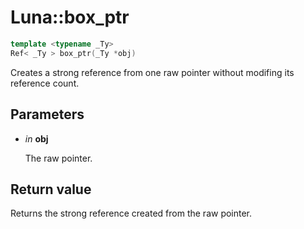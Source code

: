 # Luna::box_ptr

```c++
template <typename _Ty>
Ref< _Ty > box_ptr(_Ty *obj)
```

Creates a strong reference from one raw pointer without modifing its reference count. 



## Parameters
* *in* **obj**

    The raw pointer. 

## Return value
Returns the strong reference created from the raw pointer. 

